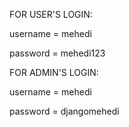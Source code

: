 FOR USER'S LOGIN: 

  username = mehedi    
  
  password = mehedi123


FOR ADMIN'S LOGIN:

  username = mehedi
  
password = djangomehedi
